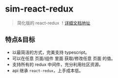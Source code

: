 # sim-react-redux
> 简化版的 react-redux ！[详细文档地址](https://hannq.github.io/sim-react-redux/)

## 特点&目标
+ 以最简洁的方式，完美支持 typescript。
+ 可以在任意 页面/组件 里面 获取/修改任意 页面 的值。
+ 支持所有的 redux 中间件，充分利用社区资源。
+ api 继承 `react-redux`，上手成本低。
